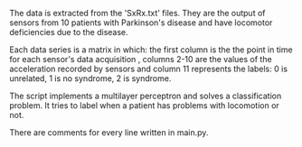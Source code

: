 The data is extracted from the 'SxRx.txt' files. They are the output of sensors from 10 patients with Parkinson's disease and have locomotor deficiencies 
due to the disease.

Each data series is a matrix in which: the first column is the the point in time for each sensor's data acquisition , columns 2-10 are the values of the acceleration
recorded by sensors and column 11 represents the labels: 0 is unrelated, 1 is no syndrome, 2 is syndrome.

The script implements a multilayer perceptron and solves a classification problem. It tries to label when a patient has problems with locomotion or not.

There are comments for every line written in main.py.
